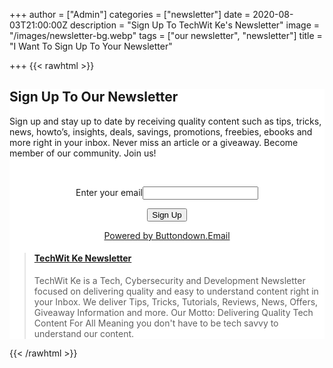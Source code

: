+++
author = ["Admin"]
categories = ["newsletter"]
date = 2020-08-03T21:00:00Z
description = "Sign Up To TechWit Ke's Newsletter"
image = "/images/newsletter-bg.webp"
tags = ["our newsletter", "newsletter"]
title = "I Want To Sign Up To Your Newsletter"

+++
{{< rawhtml >}}
<div class="wp-block-group alignwide has-background" style="background-color:#ffffff">

<div class="wp-block-group__inner-container">

<div class="wp-block-group">

<div class="wp-block-group__inner-container">

<h2 class="has-text-align-center">Sign Up To Our Newsletter</h2>

<p class="has-text-align-center">Sign up and stay up to date by receiving quality content such as tips, tricks, news, howto’s, insights, deals, savings, promotions, freebies, ebooks and more right in your inbox. Never miss an article or a giveaway. Become member of our community. Join us!</p>

<br>

<form action="https://buttondown.email/api/emails/embed-subscribe/techwitke" method="post" target="popupwindow" onsubmit="window.open('https://buttondown.email/techwitke', 'popupwindow')" class="embeddable-buttondown-form" align="center"> 

<label for="bd-email" align="center">Enter your email</label><input type="email" name="email" id="bd-email" align="center">

<input type="hidden" value="1" name="embed" align="center"></input>

<input type="submit" value="Sign Up" align="center"></input>

<p><a href="https://buttondown.email" target="_blank" align="center">Powered by Buttondown.Email</p>

</form>
  <blockquote class="embedly-card" data-card-theme="dark"><h4><a href="https://buttondown.email/techwitke">TechWit Ke Newsletter</a></h4><p>TechWit Ke is a Tech, Cybersecurity and Development Newsletter focused on delivering quality and easy to understand content right in your Inbox. We deliver Tips, Tricks, Tutorials, Reviews, News, Offers, Giveaway Information and more. Our Motto: Delivering Quality Tech Content For All Meaning you don't have to be tech savvy to understand our content.</p></blockquote>
<script async src="//cdn.embedly.com/widgets/platform.js" charset="UTF-8"></script>
  </div>
</div>
</div>
</div>
{{< /rawhtml >}}